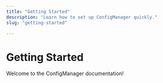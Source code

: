 ```yaml
---
title: "Getting Started"
description: "Learn how to set up ConfigManager quickly."
slug: "getting-started"

---
```


# Getting Started

Welcome to the ConfigManager documentation!
